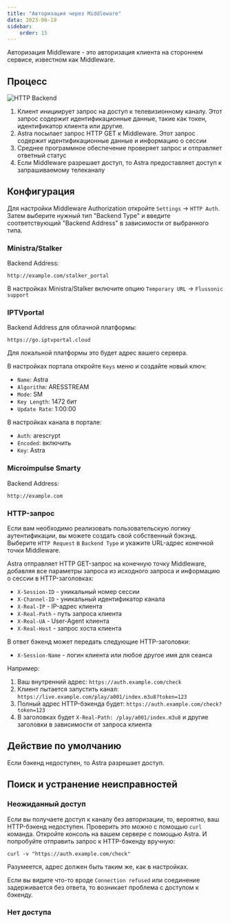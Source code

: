 ```yaml
---
title: "Авторизация через Middleware"
data: 2023-06-19
sidebar:
    order: 15
---
```


Авторизация Middleware - это авторизация клиента на стороннем сервисе, известном как Middleware.

## Процесс[](/ru/astra/delivery/middleware#process)

![HTTP Backend](https://cdn.cesbo.com/help/astra/delivery/http-hls/auth/http-backend.svg)

1. Клиент инициирует запрос на доступ к телевизионному каналу. Этот запрос содержит идентификационные данные, такие как токен, идентификатор клиента или другие.
2. Astra посылает запрос HTTP GET к Middleware. Этот запрос содержит идентификационные данные и информацию о сессии
3. Среднее программное обеспечение проверяет запрос и отправляет ответный статус
4. Если Middleware разрешает доступ, то Astra предоставляет доступ к запрашиваемому телеканалу

## Конфигурация[](/ru/astra/delivery/middleware#configuration)

Для настройки Middleware Authorization откройте `Settings` -> `HTTP Auth`. Затем выберите нужный тип "Backend Type" и введите соответствующий "Backend Address" в зависимости от выбранного типа.

### Ministra/Stalker

Backend Address:

```
http://example.com/stalker_portal
```

В настройках Ministra/Stalker включите опцию `Temporary URL` -> `Flussonic support`

### IPTVportal

Backend Address для облачной платформы:

```
https://go.iptvportal.cloud
```

Для локальной платформы это будет адрес вашего сервера.

В настройках портала откройте `Keys` меню и создайте новый ключ:

- `Name`: Astra
- `Algorithm`: ARESSTREAM
- `Mode`: SM
- `Key Length`: 1472 бит
- `Update Rate`: 1:00:00

В настройках канала в портале:

- `Auth`: arescrypt
- `Encoded`: включить
- `Key`: Astra

### Microimpulse Smarty

Backend Address:

```
http://example.com
```

### HTTP-запрос

Если вам необходимо реализовать пользовательскую логику аутентификации, вы можете создать свой собственный бэкэнд. Выберите `HTTP Request` в `Backend Type` и укажите URL-адрес конечной точки Middleware.

Astra отправляет HTTP GET-запрос на конечную точку Middleware, добавляя все параметры запроса из исходного запроса и информацию о сессии в HTTP-заголовках:

- `X-Session-ID` - уникальный номер сессии
- `X-Channel-ID` - уникальный идентификатор канала
- `X-Real-IP` - IP-адрес клиента
- `X-Real-Path` - путь запроса клиента
- `X-Real-UA` - User-Agent клиента
- `X-Real-Host` - запрос хоста клиента

В ответ бэкенд может передать следующие HTTP-заголовки:

- `X-Session-Name` - логин клиента или любое другое имя для сеанса

Например:

1. Ваш внутренний адрес: `https://auth.example.com/check`
2. Клиент пытается запустить канал: `https://live.example.com/play/a001/index.m3u8?token=123`
3. Полный адрес HTTP-бэкенда будет: `https://auth.example.com/check?token=123`
4. В заголовках будет `X-Real-Path: /play/a001/index.m3u8` и другие заголовки в зависимости от запроса клиента

## Действие по умолчанию[](/ru/astra/delivery/middleware#default-action)

Если бэкенд недоступен, то Astra разрешает доступ.

## Поиск и устранение неисправностей[](/ru/astra/delivery/middleware#troubleshooting)

### Неожиданный доступ

Если вы получаете доступ к каналу без авторизации, то, вероятно, ваш HTTP-бэкенд недоступен. Проверить это можно с помощью `curl` команда. Откройте консоль на вашем сервере с помощью Astra. И попробуйте отправить запрос к HTTP-бэкенду вручную:

```
curl -v "https://auth.example.com/check"
```

Разумеется, адрес должен быть таким же, как в настройках.

Если вы видите что-то вроде `Connection refused` или соединение задерживается без ответа, то возникает проблема с доступом к бэкенду.

### Нет доступа
